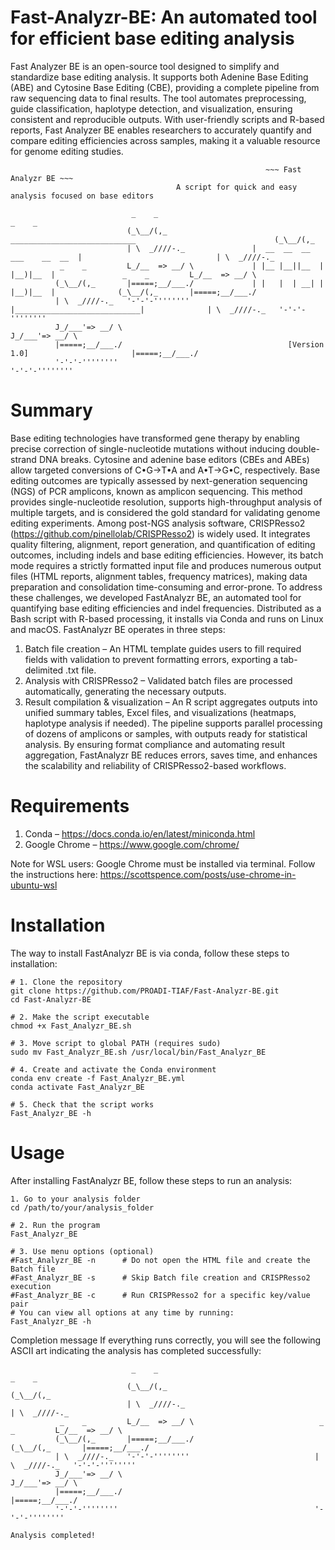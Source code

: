 # Fast-Analyzr-BE: An automated tool for efficient base editing analysis
Fast Analyzer BE is an open-source tool designed to simplify and standardize base editing analysis. It supports both Adenine Base Editing (ABE) and Cytosine Base Editing (CBE), providing a complete pipeline from raw sequencing data to final results. The tool automates preprocessing, guide classification, haplotype detection, and visualization, ensuring consistent and reproducible outputs. With user-friendly scripts and R-based reports, Fast Analyzer BE enables researchers to accurately quantify and compare editing efficiencies across samples, making it a valuable resource for genome editing studies.

```
                                                         ~~~ Fast Analyzr BE ~~~
                                     A script for quick and easy analysis focused on base editors

                           _    _                                                                                  _    _
                          (_\__/(,_                    ____________________________                               (_\__/(,_
                          | \  _////-._               |  __  __  __ ___    __  __  |                              | \  _////-._
           _    _         L_/__  => __/ \             | |__ |__||__  |    |__)|__  |               _    _         L_/__  => __/ \
          (_\__/(,_       |=====;__/___./             | |   |  | __| |    |__)|__  |              (_\__/(,_       |=====;__/___./
          | \  _////-._   '-'-'-''''''''              |____________________________|              | \  _////-._   '-'-'-''''''''
          J_/___'=> __/ \                                                                         J_/___'=> __/ \
          |=====;__/___./                                     [Version 1.0]                       |=====;__/___./
          '-'-'-''''''''                                                                          '-'-'-''''''''
```        

# Summary
Base editing technologies have transformed gene therapy by enabling precise correction of single-nucleotide mutations without inducing double-strand DNA breaks. Cytosine and adenine base editors (CBEs and ABEs) allow targeted conversions of C•G→T•A and A•T→G•C, respectively. Base editing outcomes are typically assessed by next-generation sequencing (NGS) of PCR amplicons, known as amplicon sequencing. This method provides single-nucleotide resolution, supports high-throughput analysis of multiple targets, and is considered the gold standard for validating genome editing experiments.
Among post-NGS analysis software, CRISPResso2 (https://github.com/pinellolab/CRISPResso2) is widely used. It integrates quality filtering, alignment, report generation, and quantification of editing outcomes, including indels and base editing efficiencies. However, its batch mode requires a strictly formatted input file and produces numerous output files (HTML reports, alignment tables, frequency matrices), making data preparation and consolidation time-consuming and error-prone.
To address these challenges, we developed FastAnalyzr BE, an automated tool for quantifying base editing efficiencies and indel frequencies. Distributed as a Bash script with R-based processing, it installs via Conda and runs on Linux and macOS. FastAnalyzr BE operates in three steps:
1) Batch file creation – An HTML template guides users to fill required fields with validation to prevent formatting errors, exporting a tab-delimited .txt file.
2) Analysis with CRISPResso2 – Validated batch files are processed automatically, generating the necessary outputs.
3) Result compilation & visualization – An R script aggregates outputs into unified summary tables, Excel files, and visualizations (heatmaps, haplotype analysis if needed).
The pipeline supports parallel processing of dozens of amplicons or samples, with outputs ready for statistical analysis. By ensuring format compliance and automating result aggregation, FastAnalyzr BE reduces errors, saves time, and enhances the scalability and reliability of CRISPResso2-based workflows.

# Requirements
1. Conda – https://docs.conda.io/en/latest/miniconda.html
2. Google Chrome – https://www.google.com/chrome/

Note for WSL users: Google Chrome must be installed via terminal. Follow the instructions here: https://scottspence.com/posts/use-chrome-in-ubuntu-wsl

# Installation
The way to install FastAnalyzr BE is via conda, follow these steps to installation:

```
# 1. Clone the repository
git clone https://github.com/PROADI-TIAF/Fast-Analyzr-BE.git
cd Fast-Analyzr-BE

# 2. Make the script executable
chmod +x Fast_Analyzr_BE.sh

# 3. Move script to global PATH (requires sudo)
sudo mv Fast_Analyzr_BE.sh /usr/local/bin/Fast_Analyzr_BE

# 4. Create and activate the Conda environment
conda env create -f Fast_Analyzr_BE.yml
conda activate Fast_Analyzr_BE

# 5. Check that the script works
Fast_Analyzr_BE -h
```

# Usage
After installing FastAnalyzr BE, follow these steps to run an analysis:

```
1. Go to your analysis folder
cd /path/to/your/analysis_folder

# 2. Run the program
Fast_Analyzr_BE

# 3. Use menu options (optional)
#Fast_Analyzr_BE -n      # Do not open the HTML file and create the Batch file
#Fast_Analyzr_BE -s      # Skip Batch file creation and CRISPResso2 execution
#Fast_Analyzr_BE -c      # Run CRISPResso2 for a specific key/value pair
# You can view all options at any time by running:
Fast_Analyzr_BE -h
```

Completion message
If everything runs correctly, you will see the following ASCII art indicating the analysis has completed successfully:

```
                           _    _                                                     _    _
                          (_\__/(,_                                                  (_\__/(,_
                          | \  _////-._                                             | \  _////-._
           _    _         L_/__  => __/ \                            _    _         L_/__  => __/ \
          (_\__/(,_       |=====;__/___./                           (_\__/(,_       |=====;__/___./
          | \  _////-._   '-'-'-''''''''                            | \  _////-._   '-'-'-''''''''
          J_/___'=> __/ \                                           J_/___'=> __/ \
          |=====;__/___./                                           |=====;__/___./
          '-'-'-''''''''                                            '-'-'-''''''''

Analysis completed!
```
